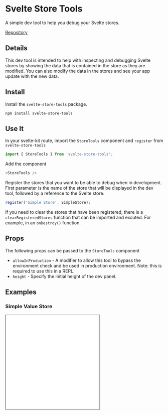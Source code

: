 <script>
  import Examples from './../components/Examples.svelte';
</script>

<style>
  iframe {
    border: solid 1px rgb(45,45,45);
  }
</style>

# Svelte Store Tools

A simple dev tool to help you debug your Svelte stores.

[Repository](https://github.com/kaashin/svelte-store-tools)

## Details

This dev tool is intended to help with inspecting and debugging Svelte stores by showing the data that is contained in the store as they are modified. You can also modify the data in the stores and see your app update with the new data. 

## Install

Install the `svelte-store-tools` package.
```
npm install svelte-store-tools
```

## Use It

In your svelte-kit route, import the `StoreTools` component and `register` from `svelte-store-tools`
```javascript
import { StoreTools } from 'svelte-store-tools';
```

Add the component

```javascript
<StoreTools />
```

Register the stores that you want to be able to debug when in development. First parameter is the name of the store that will be displayed in the dev tool, followed by a reference to the Svelte store.

```javascript
register('Simple Store', SimpleStore);
```

If you need to clear the stores that have been registered, there is a `clearRegisteredStores` function that can be imported and excuted. For example, in an `onDestroy()` function.

## Props

The following props can be passed to the `StoreTools` component

* `allowInProduction` - A modifier to allow this tool to bypass the environment check and be used in production environment. Note: this is required to use this in a REPL.
* `height` - Specify the initial height of the dev panel. 

## Examples

### Simple Value Store
<iframe src="/examples/simple-value-store" height=300/>

### Array Store
<iframe src="/examples/array-store" height=300 />





